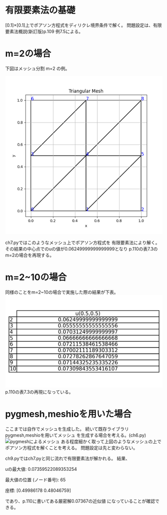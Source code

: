 # 有限要素法の基礎

[0.1]×[0.1]上でポアソン方程式をディリクレ境界条件で解く。
問題設定は、有限要素法概説(新訂版)p.109 例7.5による。

# m=2の場合
下図はメッシュ分割 m=2 の例。

![m=2の三角形メッシュ](figs/mesh_m2.png)

ch7.pyではこのようなメッシュ上でポアソン方程式を
有限要素法により解く。
その結果の中心点でのuの値が0.06249999999999999となり
p.110の表7.3のm=2の場合を再現する。

# m=2~10の場合
同様のことをm=2~10の場合で実施した際の結果が下表。
![各m=2でのu](figs/u_center_for_various_m.png)
p.110の表7.3の再現になっている。

# pygmesh,meshioを用いた場合
ここまでは自作でメッシュを生成した。
続いて既存ライブラリpygmesh,meshioを用いてメッシュ
を生成する場合を考える。(ch6.py)
![pygmeshによるメッシュ](figs/mesh_from_library.png.png)
ある程度細かく取って上図のようなメッシュの上で
ポアソン方程式を解くことを考える。
問題設定は先と変わらない。

ch9.pyではch7.pyと同じ流れで有限要素法が解かれる。
結果、

uの最大値: 0.07359522089353254

最大値の位置 (ノード番号): 65

座標: [0.49986178 0.48046759]

であり、p.110に書いてある厳密解0.07367の近似値
になっていることが確認できる。